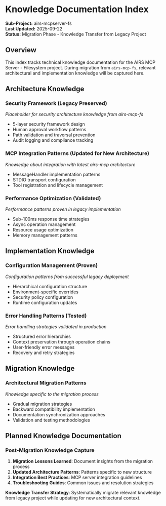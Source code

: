 # Knowledge Documentation Index

**Sub-Project:** airs-mcpserver-fs  
**Last Updated:** 2025-09-22  
**Status:** Migration Phase - Knowledge Transfer from Legacy Project

## Overview

This index tracks technical knowledge documentation for the AIRS MCP Server - Filesystem project. During migration from `airs-mcp-fs`, relevant architectural and implementation knowledge will be captured here.

## Architecture Knowledge

### Security Framework (Legacy Preserved)
*Placeholder for security architecture knowledge from airs-mcp-fs*
- 5-layer security framework design
- Human approval workflow patterns
- Path validation and traversal prevention
- Audit logging and compliance tracking

### MCP Integration Patterns (Updated for New Architecture)
*Knowledge about integration with latest airs-mcp architecture*
- MessageHandler implementation patterns
- STDIO transport configuration
- Tool registration and lifecycle management

### Performance Optimization (Validated)
*Performance patterns proven in legacy implementation*
- Sub-100ms response time strategies
- Async operation management
- Resource usage optimization
- Memory management patterns

## Implementation Knowledge

### Configuration Management (Proven)
*Configuration patterns from successful legacy deployment*
- Hierarchical configuration structure
- Environment-specific overrides
- Security policy configuration
- Runtime configuration updates

### Error Handling Patterns (Tested)
*Error handling strategies validated in production*
- Structured error hierarchies
- Context preservation through operation chains
- User-friendly error messages
- Recovery and retry strategies

## Migration Knowledge

### Architectural Migration Patterns
*Knowledge specific to the migration process*
- Gradual migration strategies
- Backward compatibility implementation
- Documentation synchronization approaches
- Validation and testing methodologies

## Planned Knowledge Documentation

### Post-Migration Knowledge Capture
1. **Migration Lessons Learned**: Document insights from the migration process
2. **Updated Architecture Patterns**: Patterns specific to new structure
3. **Integration Best Practices**: MCP server integration guidelines
4. **Troubleshooting Guides**: Common issues and resolution strategies

**Knowledge Transfer Strategy**: Systematically migrate relevant knowledge from legacy project while updating for new architectural context.